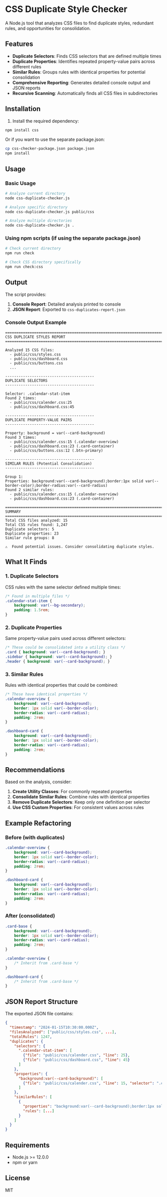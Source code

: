 # CSS Duplicate Style Checker

A Node.js tool that analyzes CSS files to find duplicate styles, redundant rules, and opportunities for consolidation.

## Features

- **Duplicate Selectors**: Finds CSS selectors that are defined multiple times
- **Duplicate Properties**: Identifies repeated property-value pairs across different rules
- **Similar Rules**: Groups rules with identical properties for potential consolidation
- **Comprehensive Reporting**: Generates detailed console output and JSON reports
- **Recursive Scanning**: Automatically finds all CSS files in subdirectories

## Installation

1. Install the required dependency:
```bash
npm install css
```

Or if you want to use the separate package.json:
```bash
cp css-checker-package.json package.json
npm install
```

## Usage

### Basic Usage
```bash
# Analyze current directory
node css-duplicate-checker.js

# Analyze specific directory
node css-duplicate-checker.js public/css

# Analyze multiple directories
node css-duplicate-checker.js .
```

### Using npm scripts (if using the separate package.json)
```bash
# Check current directory
npm run check

# Check CSS directory specifically
npm run check:css
```

## Output

The script provides:

1. **Console Report**: Detailed analysis printed to console
2. **JSON Report**: Exported to `css-duplicates-report.json`

### Console Output Example
```
================================================================================
CSS DUPLICATE STYLES REPORT
================================================================================

Analyzed 15 CSS files:
  - public/css/styles.css
  - public/css/dashboard.css
  - public/css/buttons.css
  ...

----------------------------------------
DUPLICATE SELECTORS
----------------------------------------

Selector: .calendar-stat-item
Found 2 times:
  - public/css/calender.css:25
  - public/css/dashboard.css:45

----------------------------------------
DUPLICATE PROPERTY-VALUE PAIRS
----------------------------------------

Property: background = var(--card-background)
Found 3 times:
  - public/css/calender.css:15 (.calendar-overview)
  - public/css/dashboard.css:23 (.card-container)
  - public/css/buttons.css:12 (.btn-primary)

----------------------------------------
SIMILAR RULES (Potential Consolidation)
----------------------------------------

Group 1:
Properties: background:var(--card-background);border:1px solid var(--border-color);border-radius:var(--card-radius)
Found 2 similar rules:
  - public/css/calender.css:15 (.calendar-overview)
  - public/css/dashboard.css:23 (.card-container)

================================================================================
SUMMARY
================================================================================
Total CSS files analyzed: 15
Total CSS rules found: 1,247
Duplicate selectors: 5
Duplicate properties: 23
Similar rule groups: 8

⚠️  Found potential issues. Consider consolidating duplicate styles.
```

## What It Finds

### 1. Duplicate Selectors
CSS rules with the same selector defined multiple times:
```css
/* Found in multiple files */
.calendar-stat-item {
    background: var(--bg-secondary);
    padding: 1.5rem;
}
```

### 2. Duplicate Properties
Same property-value pairs used across different selectors:
```css
/* These could be consolidated into a utility class */
.card { background: var(--card-background); }
.sidebar { background: var(--card-background); }
.header { background: var(--card-background); }
```

### 3. Similar Rules
Rules with identical properties that could be combined:
```css
/* These have identical properties */
.calendar-overview {
    background: var(--card-background);
    border: 1px solid var(--border-color);
    border-radius: var(--card-radius);
    padding: 2rem;
}

.dashboard-card {
    background: var(--card-background);
    border: 1px solid var(--border-color);
    border-radius: var(--card-radius);
    padding: 2rem;
}
```

## Recommendations

Based on the analysis, consider:

1. **Create Utility Classes**: For commonly repeated properties
2. **Consolidate Similar Rules**: Combine rules with identical properties
3. **Remove Duplicate Selectors**: Keep only one definition per selector
4. **Use CSS Custom Properties**: For consistent values across rules

## Example Refactoring

### Before (with duplicates)
```css
.calendar-overview {
    background: var(--card-background);
    border: 1px solid var(--border-color);
    border-radius: var(--card-radius);
    padding: 2rem;
}

.dashboard-card {
    background: var(--card-background);
    border: 1px solid var(--border-color);
    border-radius: var(--card-radius);
    padding: 2rem;
}
```

### After (consolidated)
```css
.card-base {
    background: var(--card-background);
    border: 1px solid var(--border-color);
    border-radius: var(--card-radius);
    padding: 2rem;
}

.calendar-overview {
    /* Inherit from .card-base */
}

.dashboard-card {
    /* Inherit from .card-base */
}
```

## JSON Report Structure

The exported JSON file contains:
```json
{
  "timestamp": "2024-01-15T10:30:00.000Z",
  "filesAnalyzed": ["public/css/styles.css", ...],
  "totalRules": 1247,
  "duplicates": {
    "selectors": {
      ".calendar-stat-item": [
        {"file": "public/css/calender.css", "line": 25},
        {"file": "public/css/dashboard.css", "line": 45}
      ]
    },
    "properties": {
      "background:var(--card-background)": [
        {"file": "public/css/calender.css", "line": 15, "selector": ".calendar-overview"}
      ]
    },
    "similarRules": [
      {
        "properties": "background:var(--card-background);border:1px solid var(--border-color)",
        "rules": [...]
      }
    ]
  }
}
```

## Requirements

- Node.js >= 12.0.0
- npm or yarn

## License

MIT 
